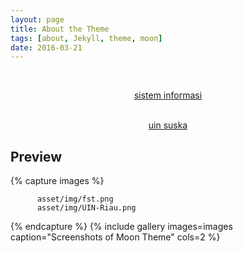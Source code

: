 ```yaml
---
layout: page
title: About the Theme
tags: [about, Jekyll, theme, moon]
date: 2016-03-21
---
```

    
<p><br><center><a href="http://sif.uin-suska.ac.id/"> sistem informasi</a></center></br></p>
<p><center><a href="http://uin-suska.ac.id/"> uin suska</a></center></p>



## Preview

{% capture images %}

	      asset/img/fst.png
	      asset/img/UIN-Riau.png
{% endcapture %}
{% include gallery images=images caption="Screenshots of Moon Theme" cols=2 %}
